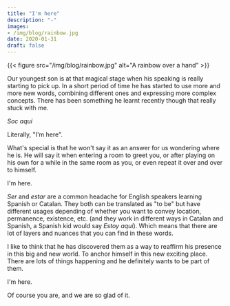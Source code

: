 ```yaml
---
title: "I'm here"
description: "-"
images:
- /img/blog/rainbow.jpg
date: 2020-01-31
draft: false
---
```


{{< figure src="/img/blog/rainbow.jpg" alt="A rainbow over a hand" >}}

Our youngest son is at that magical stage when his speaking is really starting to pick up. In a short period of time he has started to use more and more new words, combining different ones and expressing more complex concepts. There has been something he learnt recently though that really stuck with me.

*Soc aquí*

Literally, "I'm here".

What's special is that he won't say it as an answer for us wondering where he is. He will say it when entering a room to greet you, or after playing on his own for a while in the same room as you, or even repeat it over and over to himself.

I'm here.

*Ser* and *estar* are a common headache for English speakers learning Spanish or Catalan. They both can be translated as "to be" but have different usages depending of whether you want to convey location, permanence, existence, etc. (and they work in different ways in Catalan and Spanish, a Spanish kid would say *Estoy aquí*). Which means that there are lot of layers and nuances that you can find in these words.

I like to think that he has discovered them as a way to reaffirm his presence in this big and new world. To anchor himself in this new exciting place. There are lots of things happening and he definitely wants to be part of them.

I'm here.

Of course you are, and we are so glad of it.
